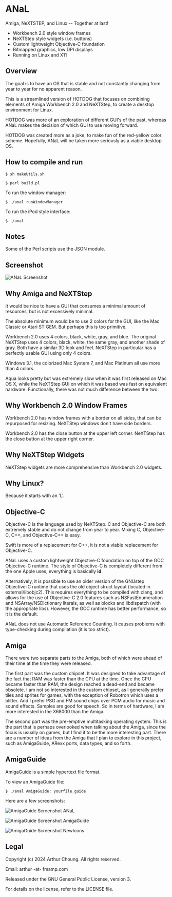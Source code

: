 # ANaL

Amiga, NeXTSTEP, and Linux -- Together at last!

  * Workbench 2.0 style window frames
  * NeXTStep style widgets (i.e. buttons)
  * Custom lightweight Objective-C foundation
  * Bitmapped graphics, low DPI displays
  * Running on Linux and X11


## Overview

The goal is to have an OS that is stable and not constantly changing from year to year for no apparent reason.

This is a streamlined version of HOTDOG that focuses on combining elements of Amiga Workbench 2.0 and NeXTStep, to create a desktop environment for Linux.

HOTDOG was more of an exploration of different GUI's of the past, whereas ANaL makes the decision of which GUI to use moving forward.

HOTDOG was created more as a joke, to make fun of the red-yellow color scheme. Hopefully, ANaL will be taken more seriously as a viable desktop OS.


## How to compile and run

```
$ sh makeUtils.sh

$ perl build.pl
```

To run the window manager:

```
$ ./anal runWindowManager
```

To run the iPod style interface:

```
$ ./anal
```


## Notes

Some of the Perl scripts use the JSON module.


## Screenshot

![ANaL Screenshot](Screenshots/anal-screenshot.png)


## Why Amiga and NeXTStep

It would be nice to have a GUI that consumes a minimal amount of resources, but is not excessively minimal.

The absolute minimum would be to use 2 colors for the GUI, like the Mac Classic or Atari ST GEM. But perhaps this is too primitive.

Workbench 2.0 uses 4 colors, black, white, gray, and blue. The original NeXTStep uses 4 colors, black, white, the same gray, and another shade of gray. Both have a similar 3D look and feel. NeXTStep in particular has a perfectly usable GUI using only 4 colors.

Windows 3.1, the colorized Mac System 7, and Mac Platinum all use more than 4 colors.

Aqua looks pretty but was extremely slow when it was first released on Mac OS X, while the NeXTStep GUI on which it was based was fast on equivalent hardware. Functionally, there was not much difference between the two.


## Why Workbench 2.0 Window Frames

Workbench 2.0 has window frames with a border on all sides, that can be repurposed for resizing. NeXTStep windows don't have side borders.

Workbench 2.0 has the close button at the upper left corner. NeXTStep has the close button at the upper right corner.


## Why NeXTStep Widgets

NeXTStep widgets are more comprehensive than Workbench 2.0 widgets.


## Why Linux?

Because it starts with an 'L'.


## Objective-C

Objective-C is the language used by NeXTStep. C and Objective-C are both extremely stable and do not change from year to year. Mixing C, Objective-C, C++, and Objective-C++ is easy.

Swift is more of a replacement for C++, it is not a viable replacement for Objective-C.

ANaL uses a custom lightweight Objective-C foundation on top of the GCC Objective-C runtime. The style of Objective-C is completely different from the one Apple uses, everything is basically **id**.

Alternatively, it is possible to use an older version of the GNUstep Objective-C runtime that uses the old object struct layout (located in external/libobjc2). This requires everything to be compiled with clang, and allows for the use of Objective-C 2.0 features such as NSFastEnumeration and NSArray/NSDictionary literals, as well as blocks and libdispatch (with the appropriate libs). However, the GCC runtime has better performance, so it is the default.

ANaL does not use Automatic Reference Counting. It causes problems with type-checking during compilation (it is too strict).


## Amiga

There were two separate parts to the Amiga, both of which were ahead of their time at the time they were released.

The first part was the custom chipset. It was designed to take advantage of the fact that RAM was faster than the CPU at the time. Once the CPU became faster than RAM, the design reached a dead-end and became obsolete. I am not so interested in the custom chipset, as I generally prefer tiles and sprites for games, with the exception of Robotron which uses a blitter. And I prefer PSG and FM sound chips over PCM audio for music and sound effects. Samples are good for speech. So in terms of hardware, I am more interested in the X68000 than the Amiga.

The second part was the pre-emptive multitasking operating system. This is the part that is perhaps overlooked when talking about the Amiga, since the focus is usually on games, but I find it to be the more interesting part. There are a number of ideas from the Amiga that I plan to explore in this project, such as AmigaGuide, ARexx ports, data types, and so forth.


## AmigaGuide

AmigaGuide is a simple hypertext file format.

To view an AmigaGuide file:

```
$ ./anal AmigaGuide: yourfile.guide
```

Here are a few screenshots:

![AmigaGuide Screenshot ANaL](Screenshots/amigaguide-screenshot-anal.png)

![AmigaGuide Screenshot AmigaGuide](Screenshots/amigaguide-screenshot-amigaguide.png)

![AmigaGuide Screenshot NewIcons](Screenshots/amigaguide-screenshot-newicons.png)


## Legal

Copyright (c) 2024 Arthur Choung. All rights reserved.

Email: arthur -at- fmamp.com

Released under the GNU General Public License, version 3.

For details on the license, refer to the LICENSE file.

